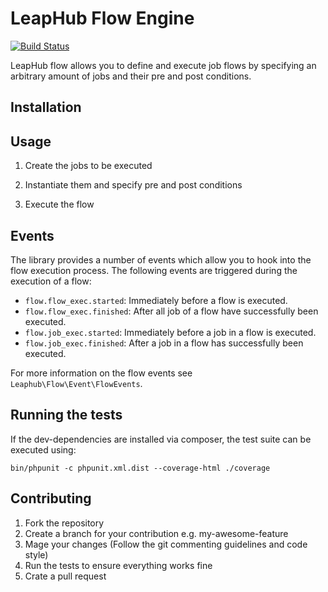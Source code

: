 # LeapHub Flow Engine 

[![Build Status](https://travis-ci.org/leaphub/leaphub-flow.svg?branch=master)](https://travis-ci.org/leaphub/leaphub-flow)

LeapHub flow allows you to define and execute job flows by specifying an arbitrary amount of jobs and their pre and post 
conditions.

## Installation



## Usage

1. Create the jobs to be executed



2. Instantiate them and specify pre and post conditions



3. Execute the flow



## Events

The library provides a number of events which allow you to hook into the flow execution process. The following events 
are triggered during the execution of a flow:

* `flow.flow_exec.started`: Immediately before a flow is executed.
* `flow.flow_exec.finished`: After all job of a flow have successfully been executed.
* `flow.job_exec.started`: Immediately before a job in a flow is executed.
* `flow.job_exec.finished`: After a job in a flow has successfully been executed.

For more information on the flow events see `Leaphub\Flow\Event\FlowEvents`.

## Running the tests

If the dev-dependencies are installed via composer, the test suite can be executed using:

    bin/phpunit -c phpunit.xml.dist --coverage-html ./coverage

## Contributing

1. Fork the repository
2. Create a branch for your contribution e.g. my-awesome-feature
3. Mage your changes (Follow the git commenting guidelines and code style)
4. Run the tests to ensure everything works fine
5. Crate a pull request


